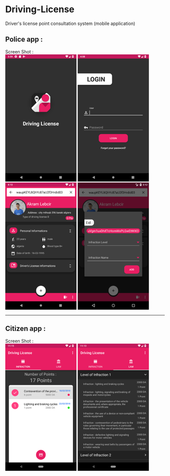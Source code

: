 # Driving-License
Driver's license point consultation system (mobile application)

## Police app :
Screen Shot : 
<br>
<img height="400" src="/Screenshot_2.png" />
<img height="400" src="/Screenshot_3.png" />
<img height="400" src="/Screenshot_4.png" />
<img height="400" src="/Screenshot_5.png" /><br>

-----------------------
## Citizen app :
Screen Shot : 
<br>
<img height="400" src="/Screenshot_52.png" />
<img height="400" src="/Screenshot_72.png" /><br>
